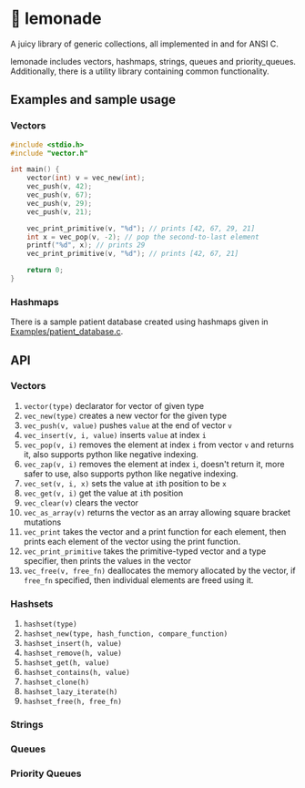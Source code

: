 # :lemon: lemonade
A juicy library of generic collections, all implemented in and for ANSI C.

lemonade includes vectors, hashmaps, strings, queues and priority_queues. Additionally, there is a utility library containing common functionality.

## Examples and sample usage
### Vectors
```c
#include <stdio.h>
#include "vector.h"

int main() {
    vector(int) v = vec_new(int);
    vec_push(v, 42);
    vec_push(v, 67);
    vec_push(v, 29);
    vec_push(v, 21);

    vec_print_primitive(v, "%d"); // prints [42, 67, 29, 21]
    int x = vec_pop(v, -2); // pop the second-to-last element
    printf("%d", x); // prints 29
    vec_print_primitive(v, "%d"); // prints [42, 67, 21]

    return 0;
}
```
### Hashmaps
There is a sample patient database created using hashmaps given in [Examples/patient_database.c](https://github.com/azatshtru/lemonade/blob/main/examples/patient_database.c).

## API
### Vectors
1. `vector(type)` declarator for vector of given type
2. `vec_new(type)` creates a new vector for the given type
3. `vec_push(v, value)` pushes `value` at the end of vector `v`
4. `vec_insert(v, i, value)` inserts `value` at index `i`
5. `vec_pop(v, i)` removes the element at index `i` from vector `v` and returns it, also supports python like negative indexing.
6. `vec_zap(v, i)` removes the element at index `i`, doesn't return it, more safer to use, also supports python like negative indexing.
7. `vec_set(v, i, x)` sets the value at `i`th position to be `x`
8. `vec_get(v, i)` get the value at `i`th position
9. `vec_clear(v)` clears the vector
10. `vec_as_array(v)` returns the vector as an array allowing square bracket mutations
11. `vec_print` takes the vector and a print function for each element, then prints each element of the vector using the print function.
12. `vec_print_primitive` takes the primitive-typed vector and a type specifier, then prints the values in the vector
13. `vec_free(v, free_fn)` deallocates the memory allocated by the vector, if `free_fn` specified, then individual elements are freed using it.

### Hashsets
1. `hashset(type)`
2. `hashset_new(type, hash_function, compare_function)`
3. `hashset_insert(h, value)`
4. `hashset_remove(h, value)`
5. `hashset_get(h, value)`
6. `hashset_contains(h, value)`
7. `hashset_clone(h)`
8. `hashset_lazy_iterate(h)`
9. `hashset_free(h, free_fn)`

### Strings

### Queues

### Priority Queues
